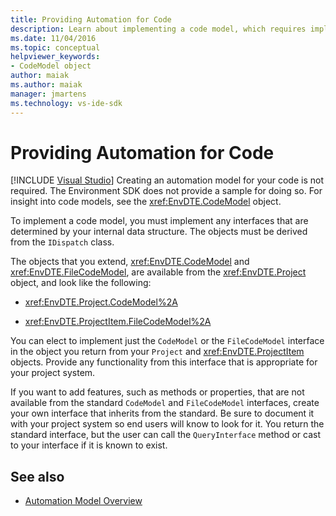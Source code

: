 ```yaml
---
title: Providing Automation for Code
description: Learn about implementing a code model, which requires implementing interfaces that are determined by your internal data structure.
ms.date: 11/04/2016
ms.topic: conceptual
helpviewer_keywords:
- CodeModel object
author: maiak
ms.author: maiak
manager: jmartens
ms.technology: vs-ide-sdk
---
```

# Providing Automation for Code

 [!INCLUDE [Visual Studio](~/includes/applies-to-version/vs-windows-only.md)]
Creating an automation model for your code is not required. The Environment SDK does not provide a sample for doing so. For insight into code models, see the <xref:EnvDTE.CodeModel> object.

 To implement a code model, you must implement any interfaces that are determined by your internal data structure. The objects must be derived from the `IDispatch` class.

 The objects that you extend, <xref:EnvDTE.CodeModel> and <xref:EnvDTE.FileCodeModel>, are available from the <xref:EnvDTE.Project> object, and look like the following:

- <xref:EnvDTE.Project.CodeModel%2A>

- <xref:EnvDTE.ProjectItem.FileCodeModel%2A>

 You can elect to implement just the `CodeModel` or the `FileCodeModel` interface in the object you return from your `Project` and <xref:EnvDTE.ProjectItem> objects. Provide any functionality from this interface that is appropriate for your project system.

 If you want to add features, such as methods or properties, that are not available from the standard `CodeModel` and `FileCodeModel` interfaces, create your own interface that inherits from the standard. Be sure to document it with your project system so end users will know to look for it. You return the standard interface, but the user can call the `QueryInterface` method or cast to your interface if it is known to exist.

## See also
- [Automation Model Overview](../../extensibility/internals/automation-model-overview.md)
